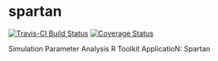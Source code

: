 # spartan
[![Travis-CI Build Status](https://travis-ci.org/kalden/spartan.svg?branch=master)](https://travis-ci.org/kalden/spartan)
<a href='https://coveralls.io/github/kalden/spartan?branch=master'><img src='https://coveralls.io/repos/github/kalden/spartan/badge.svg?branch=master' alt='Coverage Status' /></a>

Simulation Parameter Analysis R Toolkit ApplicatioN: Spartan

